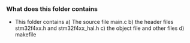 ### What does this folder contains
* This folder contains
    a) The source file main.c
    b) the header files stm32f4xx.h and stm32f4xx_hal.h
    c) the object file and other files
    d) makefile 